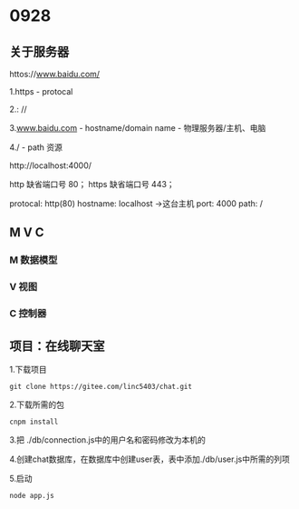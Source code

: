 # 0928

## 关于服务器

httos://www.baidu.com/

1.https - protocal

2.: //

3.www.baidu.com - hostname/domain name - 物理服务器/主机、电脑

4./ - path 资源

http://localhost:4000/

http 缺省端口号 80；
https 缺省端口号 443；

protocal: http(80)
hostname: localhost ->这台主机
port: 4000
path: /

## M V C

### M 数据模型

### V 视图

### C 控制器

## 项目：在线聊天室

1.下载项目

```shell
git clone https://gitee.com/linc5403/chat.git
```

2.下载所需的包

```shell
cnpm install
```

3.把 ./db/connection.js中的用户名和密码修改为本机的

4.创建chat数据库，在数据库中创建user表，表中添加./db/user.js中所需的列项

5.启动
```shell
node app.js
```
